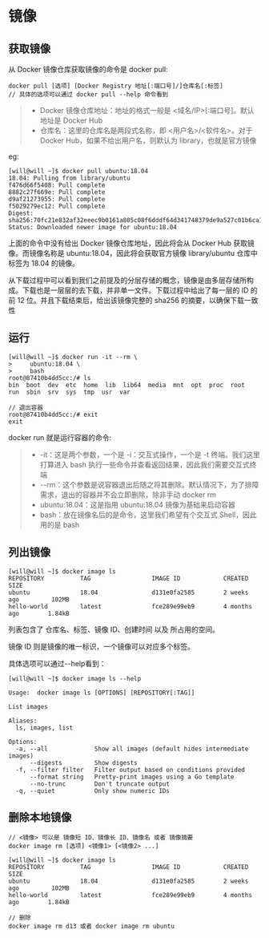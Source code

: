 # 镜像

## 获取镜像

从 Docker 镜像仓库获取镜像的命令是 docker pull:
```
docker pull [选项] [Docker Registry 地址[:端口号]/]仓库名[:标签]
// 具体的选项可以通过 docker pull --help 命令看到
```
> * Docker 镜像仓库地址：地址的格式一般是 <域名/IP>[:端口号]。默认地址是 Docker Hub
> * 仓库名：这里的仓库名是两段式名称，即 <用户名>/<软件名>。对于 Docker Hub，如果不给出用户名，则默认为 library，也就是官方镜像

eg:
```
[will@will ~]$ docker pull ubuntu:18.04
18.04: Pulling from library/ubuntu
f476d66f5408: Pull complete
8882c27f669e: Pull complete
d9af21273955: Pull complete
f5029279ec12: Pull complete
Digest: sha256:70fc21e832af32eeec9b0161a805c08f6dddf64d341748379de9a527c01b6ca1
Status: Downloaded newer image for ubuntu:18.04
```

上面的命令中没有给出 Docker 镜像仓库地址，因此将会从 Docker Hub 获取镜像。而镜像名称是 ubuntu:18.04，因此将会获取官方镜像 library/ubuntu 仓库中标签为 18.04 的镜像。

从下载过程中可以看到我们之前提及的分层存储的概念，镜像是由多层存储所构成。下载也是一层层的去下载，并非单一文件。下载过程中给出了每一层的 ID 的前 12 位。并且下载结束后，给出该镜像完整的 sha256 的摘要，以确保下载一致性

## 运行
```
[will@will ~]$ docker run -it --rm \
>     ubuntu:18.04 \
>     bash
root@87410b4dd5cc:/# ls
bin  boot  dev  etc  home  lib  lib64  media  mnt  opt  proc  root  run  sbin  srv  sys  tmp  usr  var

// 退出容器
root@87410b4dd5cc:/# exit
exit
```

docker run 就是运行容器的命令:
> * -it：这是两个参数，一个是 -i：交互式操作，一个是 -t 终端。我们这里打算进入 bash 执行一些命令并查看返回结果，因此我们需要交互式终端
> * --rm：这个参数是说容器退出后随之将其删除。默认情况下，为了排障需求，退出的容器并不会立即删除，除非手动 docker rm
> * ubuntu:18.04：这是指用 ubuntu:18.04 镜像为基础来启动容器
> * bash：放在镜像名后的是命令，这里我们希望有个交互式 Shell，因此用的是 bash

## 列出镜像
```
[will@will ~]$ docker image ls
REPOSITORY          TAG                 IMAGE ID            CREATED             SIZE
ubuntu              18.04               d131e0fa2585        2 weeks ago         102MB
hello-world         latest              fce289e99eb9        4 months ago        1.84kB
```

列表包含了 仓库名、标签、镜像 ID、创建时间 以及 所占用的空间。

镜像 ID 则是镜像的唯一标识，一个镜像可以对应多个标签。

具体选项可以通过--help看到：
```
[will@will ~]$ docker image ls --help

Usage:	docker image ls [OPTIONS] [REPOSITORY[:TAG]]

List images

Aliases:
  ls, images, list

Options:
  -a, --all             Show all images (default hides intermediate images)
      --digests         Show digests
  -f, --filter filter   Filter output based on conditions provided
      --format string   Pretty-print images using a Go template
      --no-trunc        Don't truncate output
  -q, --quiet           Only show numeric IDs

```

## 删除本地镜像
```
// <镜像> 可以是 镜像短 ID、镜像长 ID、镜像名 或者 镜像摘要
docker image rm [选项] <镜像1> [<镜像2> ...]

[will@will ~]$ docker image ls
REPOSITORY          TAG                 IMAGE ID            CREATED             SIZE
ubuntu              18.04               d131e0fa2585        2 weeks ago         102MB
hello-world         latest              fce289e99eb9        4 months ago        1.84kB

// 删除
docker image rm d13 或者 docker image rm ubuntu
```



